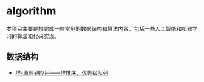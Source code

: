 # algorithm
本项目主要是想完成一些常见的数据结构和算法内容，包括一些人工智能和机器学习的算法和代码实现。
## 数据结构
  - <a href="https://github.com/Chang-LeHung/algorithm/blob/main/datastructure/heap/heap.md">堆-原理到应用——堆排序、优先级队列</a>
